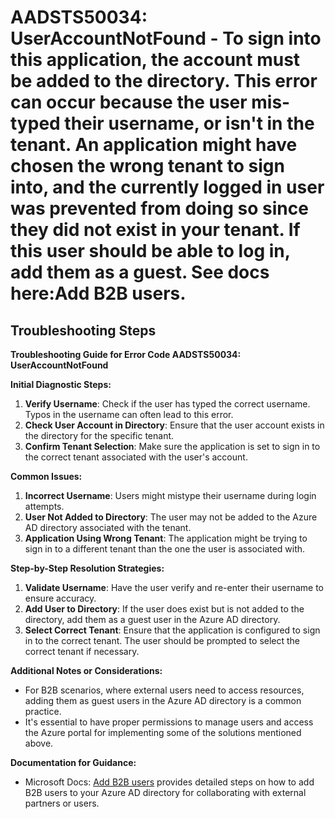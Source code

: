 # AADSTS50034: UserAccountNotFound - To sign into this application, the account must be added to the directory. This error can occur because the user mis-typed their username, or isn't in the tenant. An application might have chosen the wrong tenant to sign into, and the currently logged in user was prevented from doing so since they did not exist in your tenant. If this user should be able to log in, add them as a guest. See docs here:Add B2B users.


## Troubleshooting Steps
**Troubleshooting Guide for Error Code AADSTS50034: UserAccountNotFound**

**Initial Diagnostic Steps:**
1. **Verify Username**: Check if the user has typed the correct username. Typos in the username can often lead to this error.
2. **Check User Account in Directory**: Ensure that the user account exists in the directory for the specific tenant.
3. **Confirm Tenant Selection**: Make sure the application is set to sign in to the correct tenant associated with the user's account.

**Common Issues:**
1. **Incorrect Username**: Users might mistype their username during login attempts.
2. **User Not Added to Directory**: The user may not be added to the Azure AD directory associated with the tenant.
3. **Application Using Wrong Tenant**: The application might be trying to sign in to a different tenant than the one the user is associated with.

**Step-by-Step Resolution Strategies:**
1. **Validate Username**: Have the user verify and re-enter their username to ensure accuracy.
2. **Add User to Directory**: If the user does exist but is not added to the directory, add them as a guest user in the Azure AD directory.
3. **Select Correct Tenant**: Ensure that the application is configured to sign in to the correct tenant. The user should be prompted to select the correct tenant if necessary.

**Additional Notes or Considerations:**
- For B2B scenarios, where external users need to access resources, adding them as guest users in the Azure AD directory is a common practice.
- It's essential to have proper permissions to manage users and access the Azure portal for implementing some of the solutions mentioned above.

**Documentation for Guidance:**
- Microsoft Docs: [Add B2B users](https://docs.microsoft.com/en-us/azure/active-directory/external-identities/b2b-get-started) provides detailed steps on how to add B2B users to your Azure AD directory for collaborating with external partners or users.